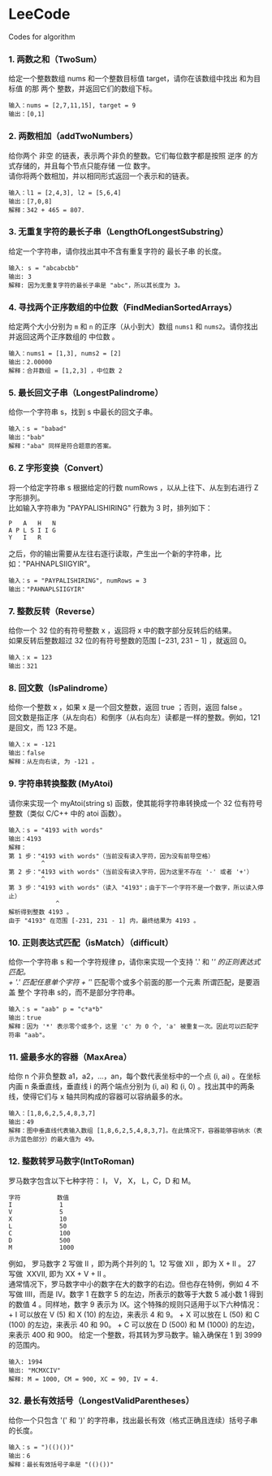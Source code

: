 # LeeCode
Codes for algorithm

### 1. 两数之和（TwoSum）
给定一个整数数组 nums 和一个整数目标值 target，请你在该数组中找出 和为目标值 的那 两个 整数，并返回它们的数组下标。<br>
```
输入：nums = [2,7,11,15], target = 9
输出：[0,1]
```

### 2. 两数相加（addTwoNumbers）
给你两个 非空 的链表，表示两个非负的整数。它们每位数字都是按照 逆序 的方式存储的，并且每个节点只能存储 一位 数字。<br>
请你将两个数相加，并以相同形式返回一个表示和的链表。
```
输入：l1 = [2,4,3], l2 = [5,6,4]
输出：[7,0,8]
解释：342 + 465 = 807.
```

### 3. 无重复字符的最长子串（LengthOfLongestSubstring）
给定一个字符串，请你找出其中不含有重复字符的 最长子串 的长度。<br>
```
输入: s = "abcabcbb"
输出: 3 
解释: 因为无重复字符的最长子串是 "abc"，所以其长度为 3。
```

### 4. 寻找两个正序数组的中位数（FindMedianSortedArrays）
给定两个大小分别为 `m` 和 `n` 的正序（从小到大）数组 `nums1` 和 `nums2`。请你找出并返回这两个正序数组的 中位数 。<br>
```
输入：nums1 = [1,3], nums2 = [2]
输出：2.00000
解释：合并数组 = [1,2,3] ，中位数 2
```

### 5. 最长回文子串（LongestPalindrome）
给你一个字符串 s，找到 s 中最长的回文子串。<br>
```
输入：s = "babad"
输出："bab"
解释："aba" 同样是符合题意的答案。
```

### 6. Z 字形变换（Convert）
将一个给定字符串 s 根据给定的行数 numRows ，以从上往下、从左到右进行 Z 字形排列。<br>
比如输入字符串为 "PAYPALISHIRING" 行数为 3 时，排列如下：<br>
```
P   A   H   N
A P L S I I G
Y   I   R
```
之后，你的输出需要从左往右逐行读取，产生出一个新的字符串，比如："PAHNAPLSIIGYIR"。<br>
```
输入：s = "PAYPALISHIRING", numRows = 3
输出："PAHNAPLSIIGYIR"
```

### 7. 整数反转（Reverse）
给你一个 32 位的有符号整数 x ，返回将 x 中的数字部分反转后的结果。<br>
如果反转后整数超过 32 位的有符号整数的范围 [−231,  231 − 1] ，就返回 0。<br>
```
输入：x = 123
输出：321
```

### 8. 回文数（IsPalindrome）
给你一个整数 x ，如果 x 是一个回文整数，返回 true ；否则，返回 false 。<br>
回文数是指正序（从左向右）和倒序（从右向左）读都是一样的整数。例如，121 是回文，而 123 不是。<br>
```
输入：x = -121
输出：false
解释：从左向右读, 为 -121 。
```

### 9. 字符串转换整数 (MyAtoi)
请你来实现一个 myAtoi(string s) 函数，使其能将字符串转换成一个 32 位有符号整数（类似 C/C++ 中的 atoi 函数）。<br>
```
输入：s = "4193 with words"
输出：4193
解释：
第 1 步："4193 with words"（当前没有读入字符，因为没有前导空格）
         ^
第 2 步："4193 with words"（当前没有读入字符，因为这里不存在 '-' 或者 '+'）
         ^
第 3 步："4193 with words"（读入 "4193"；由于下一个字符不是一个数字，所以读入停止）
             ^
解析得到整数 4193 。
由于 "4193" 在范围 [-231, 231 - 1] 内，最终结果为 4193 。
```

### 10. 正则表达式匹配（isMatch）（difficult）
给你一个字符串 s 和一个字符规律 p，请你来实现一个支持 '.' 和 '*' 的正则表达式匹配。<br>
    + '.' 匹配任意单个字符
    + '*' 匹配零个或多个前面的那一个元素
所谓匹配，是要涵盖 整个 字符串 s的，而不是部分字符串。<br>
```
输入：s = "aab" p = "c*a*b"
输出：true
解释：因为 '*' 表示零个或多个，这里 'c' 为 0 个, 'a' 被重复一次。因此可以匹配字符串 "aab"。
```

### 11. 盛最多水的容器（MaxArea）
给你 n 个非负整数 a1，a2，...，an，每个数代表坐标中的一个点 (i, ai) 。在坐标内画 n 条垂直线，垂直线 i 的两个端点分别为 (i, ai) 和 (i, 0) 。找出其中的两条线，使得它们与 x 轴共同构成的容器可以容纳最多的水。<br>
```
输入：[1,8,6,2,5,4,8,3,7]
输出：49 
解释：图中垂直线代表输入数组 [1,8,6,2,5,4,8,3,7]。在此情况下，容器能够容纳水（表示为蓝色部分）的最大值为 49。
```

### 12. 整数转罗马数字(IntToRoman)
罗马数字包含以下七种字符： I， V， X， L，C，D 和 M。<br>
```
字符          数值
I             1
V             5
X             10
L             50
C             100
D             500
M             1000
```
例如， 罗马数字 2 写做 II ，即为两个并列的 1。12 写做 XII ，即为 X + II 。 27 写做  XXVII, 即为 XX + V + II 。<br>
通常情况下，罗马数字中小的数字在大的数字的右边。但也存在特例，例如 4 不写做 IIII，而是 IV。数字 1 在数字 5 的左边，所表示的数等于大数 5 减小数 1 得到的数值 4 。同样地，数字 9 表示为 IX。这个特殊的规则只适用于以下六种情况：<br>
    + I 可以放在 V (5) 和 X (10) 的左边，来表示 4 和 9。
    + X 可以放在 L (50) 和 C (100) 的左边，来表示 40 和 90。
    + C 可以放在 D (500) 和 M (1000) 的左边，来表示 400 和 900。
给定一个整数，将其转为罗马数字。输入确保在 1 到 3999 的范围内。<br>
```
输入: 1994
输出: "MCMXCIV"
解释: M = 1000, CM = 900, XC = 90, IV = 4.
```

### 32. 最长有效括号（LongestValidParentheses）
给你一个只包含 '(' 和 ')' 的字符串，找出最长有效（格式正确且连续）括号子串的长度。<br>
```
输入：s = ")(()())"
输出：6
解释：最长有效括号子串是 "(()())"
```